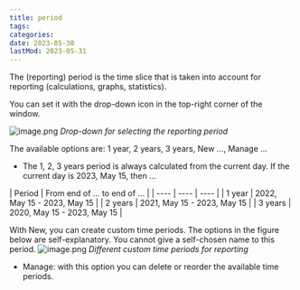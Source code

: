 ```yaml
---
title: period
tags:
categories:
date: 2023-05-30
lastMod: 2023-05-31
---
```

The (reporting) period is the time slice that is taken into account for reporting (calculations, graphs, statistics).

You can set it with the drop-down icon in the top-right corner of the window.

![image.png](/pp/assets/image_1685439792335_0.png)
*Drop-down for selecting the reporting period*

The available options are: 1 year, 2 years, 3 years, New ..., Manage ...

  + The 1, 2, 3 years period is always calculated from the current day. If the current day is 2023, May 15, then ...

| Period | From end of … to end of … | 
| ---- | ---- | ---- |
| 1 year | 2022, May 15 - 2023, May 15 | 
| 2 years | 2021, May 15 - 2023, May 15 | 
| 3 years | 2020, May 15 - 2023, May 15 |

With New, you can create custom time periods. The options in the figure below are self-explanatory. You cannot give a self-chosen name to this period.
![image.png](/pp/assets/image_1685440096313_0.png)
*Different custom time periods for reporting*

  + Manage: with this option you can delete or reorder the available time periods.
